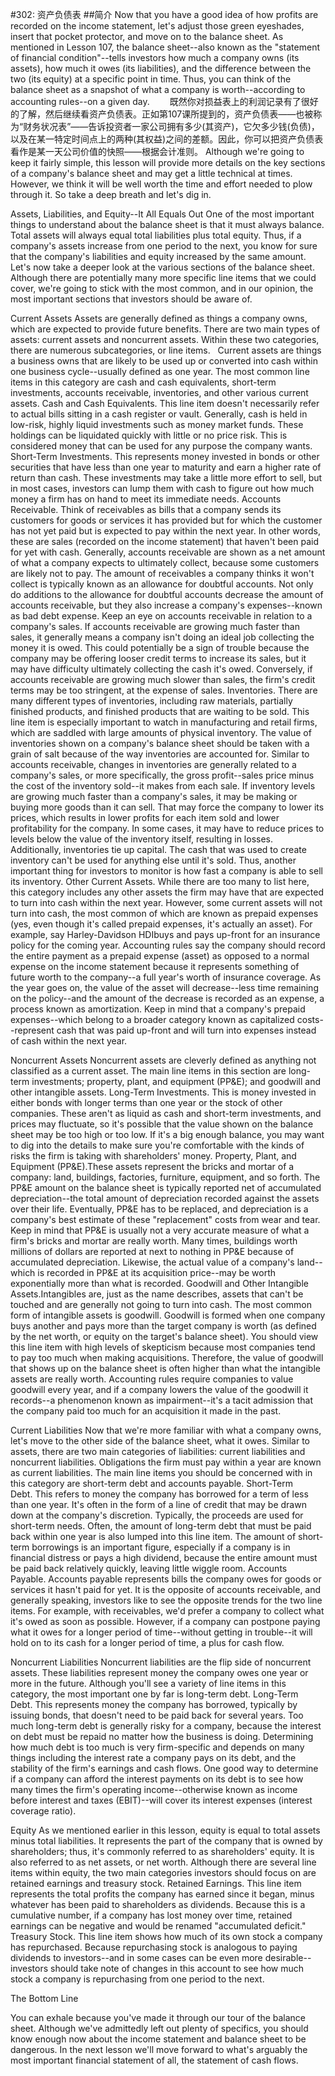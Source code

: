 #302: 资产负债表
##简介
Now that you have a good idea of how profits are recorded on the income statement, let's adjust those green eyeshades, insert that pocket protector, and move on to the balance sheet. As mentioned in Lesson 107, the balance sheet--also known as the "statement of financial condition"--tells investors how much a company owns (its assets), how much it owes (its liabilities), and the difference between the two (its equity) at a specific point in time. Thus, you can think of the balance sheet as a snapshot of what a company is worth--according to accounting rules--on a given day.
　　既然你对损益表上的利润记录有了很好的了解，然后继续看资产负债表。正如第107课所提到的，资产负债表——也被称为“财务状况表”——告诉投资者一家公司拥有多少(其资产)，它欠多少钱(负债)，以及在某一特定时间点上的两种(其权益)之间的差额。因此，你可以把资产负债表看作是某一天公司价值的快照——根据会计准则。
Although we're going to keep it fairly simple, this lesson will provide more details on the key sections of a company's balance sheet and may get a little technical at times. However, we think it will be well worth the time and effort needed to plow through it. So take a deep breath and let's dig in.

Assets, Liabilities, and Equity--It All Equals Out
One of the most important things to understand about the balance sheet is that it must always balance. Total assets will always equal total liabilities plus total equity. Thus, if a company's assets increase from one period to the next, you know for sure that the company's liabilities and equity increased by the same amount. 
Let's now take a deeper look at the various sections of the balance sheet. Although there are potentially many more specific line items that we could cover, we're going to stick with the most common, and in our opinion, the most important sections that investors should be aware of.

Current Assets
Assets are generally defined as things a company owns, which are expected to provide future benefits. There are two main types of assets: current assets and noncurrent assets. Within these two categories, there are numerous subcategories, or line items.
 
Current assets are things a business owns that are likely to be used up or converted into cash within one business cycle--usually defined as one year. The most common line items in this category are cash and cash equivalents, short-term investments, accounts receivable, inventories, and other various current assets.
Cash and Cash Equivalents. This line item doesn't necessarily refer to actual bills sitting in a cash register or vault. Generally, cash is held in low-risk, highly liquid investments such as money market funds. These holdings can be liquidated quickly with little or no price risk. This is considered money that can be used for any purpose the company wants.
Short-Term Investments. This represents money invested in bonds or other securities that have less than one year to maturity and earn a higher rate of return than cash. These investments may take a little more effort to sell, but in most cases, investors can lump them with cash to figure out how much money a firm has on hand to meet its immediate needs.
Accounts Receivable. Think of receivables as bills that a company sends its customers for goods or services it has provided but for which the customer has not yet paid but is expected to pay within the next year. In other words, these are sales (recorded on the income statement) that haven't been paid for yet with cash. Generally, accounts receivable are shown as a net amount of what a company expects to ultimately collect, because some customers are likely not to pay. The amount of receivables a company thinks it won't collect is typically known as an allowance for doubtful accounts. Not only do additions to the allowance for doubtful accounts decrease the amount of accounts receivable, but they also increase a company's expenses--known as bad debt expense.
Keep an eye on accounts receivable in relation to a company's sales. If accounts receivable are growing much faster than sales, it generally means a company isn't doing an ideal job collecting the money it is owed. This could potentially be a sign of trouble because the company may be offering looser credit terms to increase its sales, but it may have difficulty ultimately collecting the cash it's owed. Conversely, if accounts receivable are growing much slower than sales, the firm's credit terms may be too stringent, at the expense of sales.
Inventories. There are many different types of inventories, including raw materials, partially finished products, and finished products that are waiting to be sold. This line item is especially important to watch in manufacturing and retail firms, which are saddled with large amounts of physical inventory.
The value of inventories shown on a company's balance sheet should be taken with a grain of salt because of the way inventories are accounted for. Similar to accounts receivable, changes in inventories are generally related to a company's sales, or more specifically, the gross profit--sales price minus the cost of the inventory sold--it makes from each sale. If inventory levels are growing much faster than a company's sales, it may be making or buying more goods than it can sell. That may force the company to lower its prices, which results in lower profits for each item sold and lower profitability for the company. In some cases, it may have to reduce prices to levels below the value of the inventory itself, resulting in losses.
Additionally, inventories tie up capital. The cash that was used to create inventory can't be used for anything else until it's sold. Thus, another important thing for investors to monitor is how fast a company is able to sell its inventory.
Other Current Assets. While there are too many to list here, this category includes any other assets the firm may have that are expected to turn into cash within the next year. However, some current assets will not turn into cash, the most common of which are known as prepaid expenses (yes, even though it's called prepaid expenses, it's actually an asset). For example, say Harley-Davidson HDIbuys and pays up-front for an insurance policy for the coming year. Accounting rules say the company should record the entire payment as a prepaid expense (asset) as opposed to a normal expense on the income statement because it represents something of future worth to the company--a full year's worth of insurance coverage. As the year goes on, the value of the asset will decrease--less time remaining on the policy--and the amount of the decrease is recorded as an expense, a process known as amortization. Keep in mind that a company's prepaid expenses--which belong to a broader category known as capitalized costs--represent cash that was paid up-front and will turn into expenses instead of cash within the next year.

Noncurrent Assets
Noncurrent assets are cleverly defined as anything not classified as a current asset. The main line items in this section are long-term investments; property, plant, and equipment (PP&E); and goodwill and other intangible assets.
Long-Term Investments. This is money invested in either bonds with longer terms than one year or the stock of other companies. These aren't as liquid as cash and short-term investments, and prices may fluctuate, so it's possible that the value shown on the balance sheet may be too high or too low. If it's a big enough balance, you may want to dig into the details to make sure you're comfortable with the kinds of risks the firm is taking with shareholders' money.
Property, Plant, and Equipment (PP&E).These assets represent the bricks and mortar of a company: land, buildings, factories, furniture, equipment, and so forth. The PP&E amount on the balance sheet is typically reported net of accumulated depreciation--the total amount of depreciation recorded against the assets over their life. Eventually, PP&E has to be replaced, and depreciation is a company's best estimate of these "replacement" costs from wear and tear. Keep in mind that PP&E is usually not a very accurate measure of what a firm's bricks and mortar are really worth. Many times, buildings worth millions of dollars are reported at next to nothing in PP&E because of accumulated depreciation. Likewise, the actual value of a company's land--which is recorded in PP&E at its acquisition price--may be worth exponentially more than what is recorded.
Goodwill and Other Intangible Assets.Intangibles are, just as the name describes, assets that can't be touched and are generally not going to turn into cash. The most common form of intangible assets is goodwill. Goodwill is formed when one company buys another and pays more than the target company is worth (as defined by the net worth, or equity on the target's balance sheet).
You should view this line item with high levels of skepticism because most companies tend to pay too much when making acquisitions. Therefore, the value of goodwill that shows up on the balance sheet is often higher than what the intangible assets are really worth. Accounting rules require companies to value goodwill every year, and if a company lowers the value of the goodwill it records--a phenomenon known as impairment--it's a tacit admission that the company paid too much for an acquisition it made in the past.

Current Liabilities
Now that we're more familiar with what a company owns, let's move to the other side of the balance sheet, what it owes. Similar to assets, there are two main categories of liabilities: current liabilities and noncurrent liabilities.
Obligations the firm must pay within a year are known as current liabilities. The main line items you should be concerned with in this category are short-term debt and accounts payable.
Short-Term Debt. This refers to money the company has borrowed for a term of less than one year. It's often in the form of a line of credit that may be drawn down at the company's discretion. Typically, the proceeds are used for short-term needs. Often, the amount of long-term debt that must be paid back within one year is also lumped into this line item. The amount of short-term borrowings is an important figure, especially if a company is in financial distress or pays a high dividend, because the entire amount must be paid back relatively quickly, leaving little wiggle room.
Accounts Payable. Accounts payable represents bills the company owes for goods or services it hasn't paid for yet. It is the opposite of accounts receivable, and generally speaking, investors like to see the opposite trends for the two line items. For example, with receivables, we'd prefer a company to collect what it's owed as soon as possible. However, if a company can postpone paying what it owes for a longer period of time--without getting in trouble--it will hold on to its cash for a longer period of time, a plus for cash flow.

Noncurrent Liabilities
Noncurrent liabilities are the flip side of noncurrent assets. These liabilities represent money the company owes one year or more in the future. Although you'll see a variety of line items in this category, the most important one by far is long-term debt.
Long-Term Debt. This represents money the company has borrowed, typically by issuing bonds, that doesn't need to be paid back for several years. Too much long-term debt is generally risky for a company, because the interest on debt must be repaid no matter how the business is doing. Determining how much debt is too much is very firm-specific and depends on many things including the interest rate a company pays on its debt, and the stability of the firm's earnings and cash flows. One good way to determine if a company can afford the interest payments on its debt is to see how many times the firm's operating income--otherwise known as income before interest and taxes (EBIT)--will cover its interest expenses (interest coverage ratio).

Equity
As we mentioned earlier in this lesson, equity is equal to total assets minus total liabilities. It represents the part of the company that is owned by shareholders; thus, it's commonly referred to as shareholders' equity. It is also referred to as net assets, or net worth. Although there are several line items within equity, the two main categories investors should focus on are retained earnings and treasury stock.
Retained Earnings. This line item represents the total profits the company has earned since it began, minus whatever has been paid to shareholders as dividends. Because this is a cumulative number, if a company has lost money over time, retained earnings can be negative and would be renamed "accumulated deficit."
Treasury Stock. This line item shows how much of its own stock a company has repurchased. Because repurchasing stock is analogous to paying dividends to investors--and in some cases can be even more desirable--investors should take note of changes in this account to see how much stock a company is repurchasing from one period to the next.

The Bottom Line

You can exhale because you've made it through our tour of the balance sheet. Although we've admittedly left out plenty of specifics, you should know enough now about the income statement and balance sheet to be dangerous.
In the next lesson we'll move forward to what's arguably the most important financial statement of all, the statement of cash flows.

